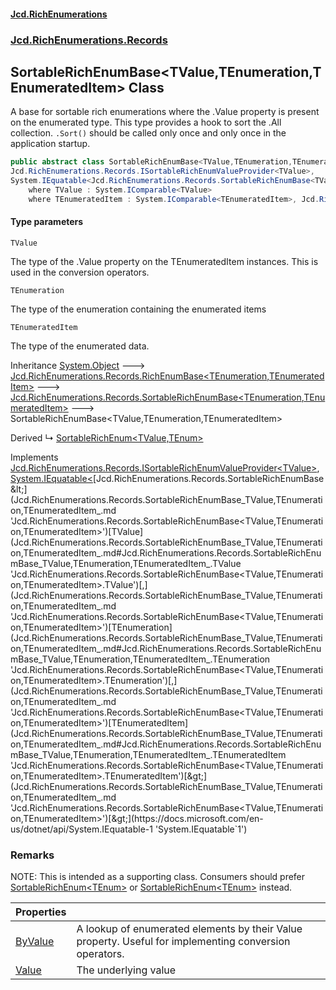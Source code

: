 #### [Jcd.RichEnumerations](index.md 'index')

### [Jcd.RichEnumerations.Records](Jcd.RichEnumerations.Records.md 'Jcd.RichEnumerations.Records')

## SortableRichEnumBase<TValue,TEnumeration,TEnumeratedItem> Class

A base for sortable rich enumerations where the .Value property is present on the enumerated type.
This type provides a hook to sort the .All collection. `.Sort()` should be called only once and only once in the
application startup.

```csharp
public abstract class SortableRichEnumBase<TValue,TEnumeration,TEnumeratedItem> : Jcd.RichEnumerations.Records.SortableRichEnumBase<TEnumeration, TEnumeratedItem>,
Jcd.RichEnumerations.Records.ISortableRichEnumValueProvider<TValue>,
System.IEquatable<Jcd.RichEnumerations.Records.SortableRichEnumBase<TValue, TEnumeration, TEnumeratedItem>>
    where TValue : System.IComparable<TValue>
    where TEnumeratedItem : System.IComparable<TEnumeratedItem>, Jcd.RichEnumerations.Records.ISortableRichEnumValueProvider<TValue>
```

#### Type parameters

<a name='Jcd.RichEnumerations.Records.SortableRichEnumBase_TValue,TEnumeration,TEnumeratedItem_.TValue'></a>

`TValue`

The type of the .Value property on the TEnumeratedItem instances. This is used in the
conversion operators.

<a name='Jcd.RichEnumerations.Records.SortableRichEnumBase_TValue,TEnumeration,TEnumeratedItem_.TEnumeration'></a>

`TEnumeration`

The type of the enumeration containing the enumerated items

<a name='Jcd.RichEnumerations.Records.SortableRichEnumBase_TValue,TEnumeration,TEnumeratedItem_.TEnumeratedItem'></a>

`TEnumeratedItem`

The type of the enumerated data.

Inheritance [System.Object](https://docs.microsoft.com/en-us/dotnet/api/System.Object 'System.Object') &#129106; [Jcd.RichEnumerations.Records.RichEnumBase&lt;](Jcd.RichEnumerations.Records.RichEnumBase_TEnumeration,TEnumeratedItem_.md 'Jcd.RichEnumerations.Records.RichEnumBase<TEnumeration,TEnumeratedItem>')[TEnumeration](Jcd.RichEnumerations.Records.SortableRichEnumBase_TValue,TEnumeration,TEnumeratedItem_.md#Jcd.RichEnumerations.Records.SortableRichEnumBase_TValue,TEnumeration,TEnumeratedItem_.TEnumeration 'Jcd.RichEnumerations.Records.SortableRichEnumBase<TValue,TEnumeration,TEnumeratedItem>.TEnumeration')[,](Jcd.RichEnumerations.Records.RichEnumBase_TEnumeration,TEnumeratedItem_.md 'Jcd.RichEnumerations.Records.RichEnumBase<TEnumeration,TEnumeratedItem>')[TEnumeratedItem](Jcd.RichEnumerations.Records.SortableRichEnumBase_TValue,TEnumeration,TEnumeratedItem_.md#Jcd.RichEnumerations.Records.SortableRichEnumBase_TValue,TEnumeration,TEnumeratedItem_.TEnumeratedItem 'Jcd.RichEnumerations.Records.SortableRichEnumBase<TValue,TEnumeration,TEnumeratedItem>.TEnumeratedItem')[&gt;](Jcd.RichEnumerations.Records.RichEnumBase_TEnumeration,TEnumeratedItem_.md 'Jcd.RichEnumerations.Records.RichEnumBase<TEnumeration,TEnumeratedItem>') &#129106; [Jcd.RichEnumerations.Records.SortableRichEnumBase&lt;](Jcd.RichEnumerations.Records.SortableRichEnumBase_TEnumeration,TEnumeratedItem_.md 'Jcd.RichEnumerations.Records.SortableRichEnumBase<TEnumeration,TEnumeratedItem>')[TEnumeration](Jcd.RichEnumerations.Records.SortableRichEnumBase_TValue,TEnumeration,TEnumeratedItem_.md#Jcd.RichEnumerations.Records.SortableRichEnumBase_TValue,TEnumeration,TEnumeratedItem_.TEnumeration 'Jcd.RichEnumerations.Records.SortableRichEnumBase<TValue,TEnumeration,TEnumeratedItem>.TEnumeration')[,](Jcd.RichEnumerations.Records.SortableRichEnumBase_TEnumeration,TEnumeratedItem_.md 'Jcd.RichEnumerations.Records.SortableRichEnumBase<TEnumeration,TEnumeratedItem>')[TEnumeratedItem](Jcd.RichEnumerations.Records.SortableRichEnumBase_TValue,TEnumeration,TEnumeratedItem_.md#Jcd.RichEnumerations.Records.SortableRichEnumBase_TValue,TEnumeration,TEnumeratedItem_.TEnumeratedItem 'Jcd.RichEnumerations.Records.SortableRichEnumBase<TValue,TEnumeration,TEnumeratedItem>.TEnumeratedItem')[&gt;](Jcd.RichEnumerations.Records.SortableRichEnumBase_TEnumeration,TEnumeratedItem_.md 'Jcd.RichEnumerations.Records.SortableRichEnumBase<TEnumeration,TEnumeratedItem>') &#129106; SortableRichEnumBase<TValue,TEnumeration,TEnumeratedItem>

Derived
&#8627; [SortableRichEnum&lt;TValue,TEnum&gt;](Jcd.RichEnumerations.Records.SortableRichEnum_TValue,TEnum_.md 'Jcd.RichEnumerations.Records.SortableRichEnum<TValue,TEnum>')

Implements [Jcd.RichEnumerations.Records.ISortableRichEnumValueProvider&lt;](Jcd.RichEnumerations.Records.ISortableRichEnumValueProvider_TValue_.md 'Jcd.RichEnumerations.Records.ISortableRichEnumValueProvider<TValue>')[TValue](Jcd.RichEnumerations.Records.SortableRichEnumBase_TValue,TEnumeration,TEnumeratedItem_.md#Jcd.RichEnumerations.Records.SortableRichEnumBase_TValue,TEnumeration,TEnumeratedItem_.TValue 'Jcd.RichEnumerations.Records.SortableRichEnumBase<TValue,TEnumeration,TEnumeratedItem>.TValue')[&gt;](Jcd.RichEnumerations.Records.ISortableRichEnumValueProvider_TValue_.md 'Jcd.RichEnumerations.Records.ISortableRichEnumValueProvider<TValue>'), [System.IEquatable&lt;](https://docs.microsoft.com/en-us/dotnet/api/System.IEquatable-1 'System.IEquatable`1')[Jcd.RichEnumerations.Records.SortableRichEnumBase&lt;](Jcd.RichEnumerations.Records.SortableRichEnumBase_TValue,TEnumeration,TEnumeratedItem_.md 'Jcd.RichEnumerations.Records.SortableRichEnumBase<TValue,TEnumeration,TEnumeratedItem>')[TValue](Jcd.RichEnumerations.Records.SortableRichEnumBase_TValue,TEnumeration,TEnumeratedItem_.md#Jcd.RichEnumerations.Records.SortableRichEnumBase_TValue,TEnumeration,TEnumeratedItem_.TValue 'Jcd.RichEnumerations.Records.SortableRichEnumBase<TValue,TEnumeration,TEnumeratedItem>.TValue')[,](Jcd.RichEnumerations.Records.SortableRichEnumBase_TValue,TEnumeration,TEnumeratedItem_.md 'Jcd.RichEnumerations.Records.SortableRichEnumBase<TValue,TEnumeration,TEnumeratedItem>')[TEnumeration](Jcd.RichEnumerations.Records.SortableRichEnumBase_TValue,TEnumeration,TEnumeratedItem_.md#Jcd.RichEnumerations.Records.SortableRichEnumBase_TValue,TEnumeration,TEnumeratedItem_.TEnumeration 'Jcd.RichEnumerations.Records.SortableRichEnumBase<TValue,TEnumeration,TEnumeratedItem>.TEnumeration')[,](Jcd.RichEnumerations.Records.SortableRichEnumBase_TValue,TEnumeration,TEnumeratedItem_.md 'Jcd.RichEnumerations.Records.SortableRichEnumBase<TValue,TEnumeration,TEnumeratedItem>')[TEnumeratedItem](Jcd.RichEnumerations.Records.SortableRichEnumBase_TValue,TEnumeration,TEnumeratedItem_.md#Jcd.RichEnumerations.Records.SortableRichEnumBase_TValue,TEnumeration,TEnumeratedItem_.TEnumeratedItem 'Jcd.RichEnumerations.Records.SortableRichEnumBase<TValue,TEnumeration,TEnumeratedItem>.TEnumeratedItem')[&gt;](Jcd.RichEnumerations.Records.SortableRichEnumBase_TValue,TEnumeration,TEnumeratedItem_.md 'Jcd.RichEnumerations.Records.SortableRichEnumBase<TValue,TEnumeration,TEnumeratedItem>')[&gt;](https://docs.microsoft.com/en-us/dotnet/api/System.IEquatable-1 'System.IEquatable`1')

### Remarks

NOTE: This is intended as a supporting class. Consumers should prefer [SortableRichEnum&lt;TEnum&gt;](Jcd.RichEnumerations.Records.SortableRichEnum_TEnum_.md 'Jcd.RichEnumerations.Records.SortableRichEnum<TEnum>') or
[SortableRichEnum&lt;TEnum&gt;](Jcd.RichEnumerations.Records.SortableRichEnum_TEnum_.md 'Jcd.RichEnumerations.Records.SortableRichEnum<TEnum>') instead.

| Properties                                                                                                                                                                                                    |                                                                                                            |
|:--------------------------------------------------------------------------------------------------------------------------------------------------------------------------------------------------------------|:-----------------------------------------------------------------------------------------------------------|
| [ByValue](Jcd.RichEnumerations.Records.SortableRichEnumBase_TValue,TEnumeration,TEnumeratedItem_.ByValue.md 'Jcd.RichEnumerations.Records.SortableRichEnumBase<TValue,TEnumeration,TEnumeratedItem>.ByValue') | A lookup of enumerated elements by their Value property. Useful for implementing conversion operators. |
| [Value](Jcd.RichEnumerations.Records.SortableRichEnumBase_TValue,TEnumeration,TEnumeratedItem_.Value.md 'Jcd.RichEnumerations.Records.SortableRichEnumBase<TValue,TEnumeration,TEnumeratedItem>.Value')       | The underlying value                                                                                       |
